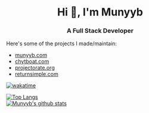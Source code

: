 ### <h1 align="center">Hi 👋, I'm Munyyb</h1>
<h3 align="center">A Full Stack Developer</h3>

Here's some of the projects I made/maintain:
* [munyyb.com](https://munyyb.com) 
* [chytboat.com](https://chytboat.com)
* [projectorate.org](http://projectorate.org/)
* [returnsimple.com](https://returnsimple.com/)

[![wakatime](https://wakatime.com/badge/user/d0923a98-0b5c-4ea6-a504-f7879e583996.svg)](https://wakatime.com/@d0923a98-0b5c-4ea6-a504-f7879e583996)

[![Top Langs](https://github-readme-stats.vercel.app/api/top-langs/?username=MUNYYBY&layout=compact&bg_color=00000000)](https://github.com/anuraghazra/github-readme-stats)
<br/>
[![Munyyb's github stats](https://github-readme-stats.vercel.app/api?username=MUNYYBY&show_icons=true&bg_color=00000000)](https://github.com/MUNYYBY)
